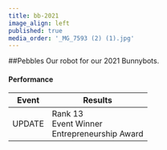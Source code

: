 ```yaml
---
title: bb-2021
image_align: left
published: true
media_order: '_MG_7593 (2) (1).jpg'
---
```


##Pebbles
Our robot for our 2021 Bunnybots.

#### Performance


<html>
<table class="table table-striped table-hover">
  <thead> 
    <tr>
        <th>Event</th>
        <th>Results</th>
      </tr>
    </thead>
  <tbody>
     <tr>
        <td> UPDATE</td>
        <td> Rank 13 <br/> Event Winner <br/> Entrepreneurship Award</td>
      </tr>
  </tbody>
</table>
</html>
